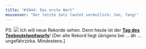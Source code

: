 ```yaml
---
title: "#1944: Das erste Wort"
mouseover: "Der letzte Satz lautet vermutlich: Jan, fang!"
---
```


PS:
<a href="http://www.fonflatter.de/kalender"><img src="http://www.fonflatter.de/bilder/2011.png"></a>
Ich will neue Rekorde sehen. Denn heute ist der <a href="http://www.fonflatter.de/kalender"><strong>Tag des Teebeutelweitwurfs</strong></a>!
[Der alte Rekord liegt übrigens bei ... äh ... ungefährzirka. Mindestens.]
